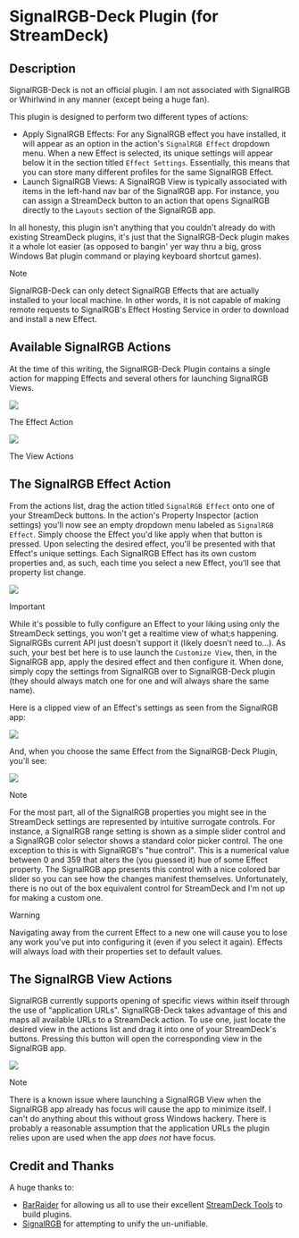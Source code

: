 # SignalRGB-Deck Plugin (for StreamDeck)


## Description

SignalRGB-Deck is not an official plugin. I am not associated with SignalRGB or Whirlwind in any manner (except being a huge fan).

This plugin is designed to perform two different types of actions:

- Apply SignalRGB Effects: For any SignalRGB effect you have installed, it will appear as an option in the action's `SignalRGB Effect` dropdown menu. When a new Effect is selected, its unique settings will appear below it in the section titled `Effect Settings`. Essentially, this means that you can store many different profiles for the same SignalRGB Effect.
- Launch SignalRGB Views: A SignalRGB View is typically associated with items in the left-hand nav bar of the SignalRGB app. For instance, you can assign a StreamDeck button to an action that opens SignalRGB directly to the `Layouts` section of the SignalRGB app.

In all honesty, this plugin isn't anything that you couldn't already do with existing StreamDeck plugins, it's just that the 
SignalRGB-Deck plugin makes it a whole lot easier (as opposed to bangin' yer way thru a big, gross Windows Bat plugin command or playing keyboard shortcut games).

> [!NOTE]
> SignalRGB-Deck can only detect SignalRGB Effects that are actually installed to your local machine. In other words, it is not capable of making remote requests to SignalRGB's Effect Hosting Service in order to download and install a new Effect.



## Available SignalRGB Actions

At the time of this writing, the SignalRGB-Deck Plugin contains a single action for mapping Effects and several others for launching SignalRGB Views.

![](./SignalRgbDeckPlugin/Images/ReadMeResources/actions-list-effect.png)

The Effect Action 

![](./SignalRgbDeckPlugin/Images/ReadMeResources/actions-list-views.png)

The View Actions

## The SignalRGB Effect Action

From the actions list, drag the action titled `SignalRGB Effect` onto one of your StreamDeck buttons. In the action's Property Inspector (action settings) you'll now see an empty dropdown menu labeled as `SignalRGB Effect`. Simply choose the Effect you'd like apply when that button is pressed. Upon selecting the desired effect, you'll be presented with that Effect's unique settings. Each SignalRGB Effect has its own custom properties and, as such, each time you select a new Effect, you'll see that property list change.

![](./SignalRgbDeckPlugin/Images/ReadMeResources/pi-effect-90s.png)

> [!IMPORTANT]
> While it's possible to fully configure an Effect to your liking using only the StreamDeck settings, you won't get a realtime view of what;s happening. SignalRGBs current API just doesn't support it (likely doesn't need to...). As such, your best bet here is to use launch the `Customize View`, then, in the SignalRGB app, apply the desired effect and then configure it. When done, simply copy the settings from SignalRGB over to SignalRGB-Deck plugin (they should always match one for one and will always share the same name).

Here is a clipped view of an Effect's settings as seen from the SignalRGB app:

![](./SignalRgbDeckPlugin/Images/ReadMeResources/srgb-effect-meteors.png)

And, when you choose the same Effect from the SignalRGB-Deck Plugin, you'll see:

![](./SignalRgbDeckPlugin/Images/ReadMeResources/pi-effect-meteors.png)

> [!NOTE]
> For the most part, all of the SignalRGB properties you might see in the StreamDeck settings are represented by intuitive surrogate controls. For instance, a SignalRGB range setting is shown as a simple slider control and a SignalRGB color selector shows a standard color picker control. The one exception to this is with SignalRGB's "hue control". This is a numerical value between 0 and 359 that alters the (you guessed it) hue of some Effect property. The SignalRGB app presents this control with a nice colored bar slider so you can see how the changes manifest themselves. Unfortunately, there is no out of the box equivalent control for StreamDeck and I'm not up for making a custom one.

> [!WARNING]
> Navigating away from the current Effect to a new one will cause you to lose any work you've put into configuring it (even if you select it again). Effects will always load with their properties set to default values.

## The SignalRGB View Actions

SignalRGB currently supports opening of specific views within itself through the use of "application URLs". SignalRGB-Deck takes advantage of this and maps all available URLs to a StreamDeck action. To use one, just locate the desired view in the actions list and drag it into one of your StreamDeck's buttons. Pressing this button will open the corresponding view in the SignalRGB app.

![](./SignalRgbDeckPlugin/Images/ReadMeResources/view-buttons.png)

> [!NOTE]
> There is a known issue where launching a SignalRGB View when the SignalRGB app already has focus will cause the app to minimize itself. I can't do anything about this without gross Windows hackery. There is probably a reasonable assumption that the application URLs the plugin relies upon are used when the app *does not* have focus.

## Credit and Thanks

A huge thanks to:
 - [BarRaider](https://barraider.com/) for allowing us all to use their excellent [StreamDeck Tools](https://github.com/BarRaider/streamdeck-tools) to build plugins.
 - [SignalRGB](https://www.signalrgb.com/) for attempting to unify the un-unifiable.

